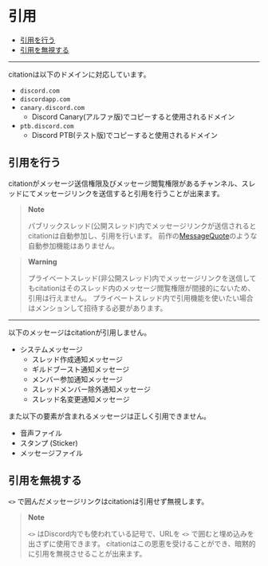 # 引用

- [引用を行う](#引用を行う)
- [引用を無視する](#引用を無視する)

----

citationは以下のドメインに対応しています。

- `discord.com`
- `discordapp.com`
- `canary.discord.com`
  - Discord Canary(アルファ版)でコピーすると使用されるドメイン
- `ptb.discord.com`
  - Discord PTB(テスト版)でコピーすると使用されるドメイン

## 引用を行う

citationがメッセージ送信権限及びメッセージ閲覧権限があるチャンネル、スレッドにてメッセージリンクを送信すると引用を行うことが出来ます。

> **Note**
> 
> パブリックスレッド(公開スレッド)内でメッセージリンクが送信されるとcitationは自動参加し、引用を行います。
> 前作の[MessageQuote](https://github.com/m2en/MessageQuote)のような自動参加機能はありません。

> **Warning**
> 
> プライベートスレッド(非公開スレッド)内でメッセージリンクを送信してもcitationはそのスレッド内のメッセージ閲覧権限が間接的にないため、引用は行えません。
> プライベートスレッド内で引用機能を使いたい場合はメンションして招待する必要があります。

----

以下のメッセージはcitationが引用しません。

- システムメッセージ
  - スレッド作成通知メッセージ
  - ギルドブースト通知メッセージ
  - メンバー参加通知メッセージ
  - スレッドメンバー除外通知メッセージ
  - スレッド名変更通知メッセージ

また以下の要素が含まれるメッセージは正しく引用できません。

- 音声ファイル
- スタンプ (Sticker)
- メッセージファイル

## 引用を無視する

`<>` で囲んだメッセージリンクはcitationは引用せず無視します。

> **Note**
> 
> `<>` はDiscord内でも使われている記号で、URLを `<>` で囲むと埋め込みを出さずに使用できます。
> citationはこの恩恵を受けることができ、暗黙的に引用を無視させることが出来ます。
